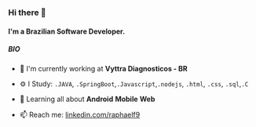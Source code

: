### Hi there 👋

#### I'm a Brazilian Software Developer.

##### BIO

- 🏢 I'm currently working at **Vyttra Diagnosticos - BR**

- ⚙️ I Study: `.JAVA`, `.SpringBoot`,`.Javascript`,`.nodejs`, `.html`, `.css`, `.sql`,`.C`

- 🌱 Learning all about **Android** **Mobile** **Web**
 
- 📫 Reach me: [linkedin.com/raphaelf9](https://www.linkedin.com/in/raphaelf9/)
   


